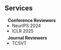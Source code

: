 ## Services

<h4 style="margin:0 10px 0;">Conference Reviewers</h4>

<ul style="margin:0 0 5px;">
<!--   <li><a href="http://cvpr2023.thecvf.com/"><autocolor>IEEE/CVF Conference on Computer Vision and Pattern Recognition (CVPR) 2021-2023</autocolor></a></li> -->
<!--   <li><a href="http://iccv2021.thecvf.com/"><autocolor>IEEE/CVF International Conference on Computer Vision (ICCV) 2021</autocolor></a></li> -->
<!--   <li><a href="https://eccv2022.ecva.net/"><autocolor>European Conference on Computer Vision (ECCV) 2022</autocolor></a></li> -->
<!--   zhushi -->
  <li> NeurIPS 2024 </li> 
  <li> ICLR 2025 </li> 
</ul>

<h4 style="margin:0 10px 0;">Journal Reviewers</h4>

<ul style="margin:0 0 20px;">
<!--   <li><a href="https://www.computer.org/csdl/journal/tp"><autocolor>IEEE Transactions on Pattern Analysis and Machine Intelligence (TPAMI)</autocolor></a></li> -->
<!--   <li><a href="https://www.springer.com/journal/11263"><autocolor>International Journal of Computer Vision (IJCV)</autocolor></a></li> -->
  <li> TCSVT </li>  
</ul>
